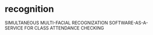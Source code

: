 # recognition
SIMULTANEOUS MULTI-FACIAL RECOGNIZATION  SOFTWARE-AS-A-SERVICE FOR CLASS ATTENDANCE CHECKING

